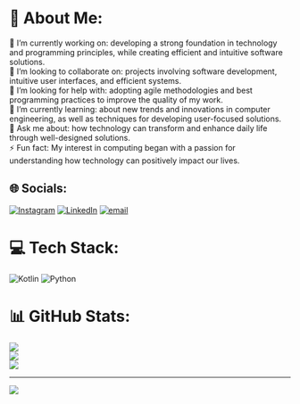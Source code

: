 # 💫 About Me:
🌌 I’m currently working on: developing a strong foundation in technology and programming principles, while creating efficient and intuitive software solutions.<br>🤝 I’m looking to collaborate on: projects involving software development, intuitive user interfaces, and efficient systems.<br>🤲 I’m looking for help with: adopting agile methodologies and best programming practices to improve the quality of my work.<br>🌱 I’m currently learning: about new trends and innovations in computer engineering, as well as techniques for developing user-focused solutions.<br>💬 Ask me about: how technology can transform and enhance daily life through well-designed solutions.<br>⚡ Fun fact: My interest in computing began with a passion for understanding how technology can positively impact our lives.


## 🌐 Socials:
[![Instagram](https://img.shields.io/badge/Instagram-%23E4405F.svg?logo=Instagram&logoColor=white)](https://instagram.com/_.goncalo10g._) [![LinkedIn](https://img.shields.io/badge/LinkedIn-%230077B5.svg?logo=linkedin&logoColor=white)](https://linkedin.com/in/https://www.linkedin.com/in/gonçalo-gonçalves-308980317) [![email](https://img.shields.io/badge/Email-D14836?logo=gmail&logoColor=white)](mailto:goncalolinkedin06@gmail.com) 

# 💻 Tech Stack:
![Kotlin](https://img.shields.io/badge/kotlin-%237F52FF.svg?style=for-the-badge&logo=kotlin&logoColor=white) ![Python](https://img.shields.io/badge/python-3670A0?style=for-the-badge&logo=python&logoColor=ffdd54)
# 📊 GitHub Stats:
![](https://github-readme-stats.vercel.app/api?username=GASG10&theme=dark&hide_border=false&include_all_commits=false&count_private=false)<br/>
![](https://github-readme-streak-stats.herokuapp.com/?user=GASG10&theme=dark&hide_border=false)<br/>
![](https://github-readme-stats.vercel.app/api/top-langs/?username=GASG10&theme=dark&hide_border=false&include_all_commits=false&count_private=false&layout=compact)

---
[![](https://visitcount.itsvg.in/api?id=GASG10&icon=0&color=0)](https://visitcount.itsvg.in)

<!-- Proudly created with GPRM ( https://gprm.itsvg.in ) -->
